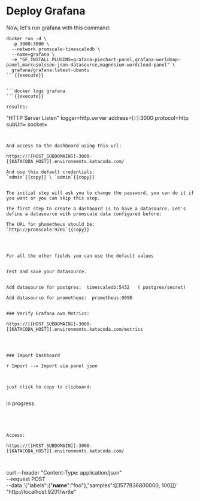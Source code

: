 # Deploy Grafana

Now, let's run grafana with this command:


```
docker run -d \
  -p 3000:3000 \
  --network promscale-timescaledb \
  --name=grafana \
  -e "GF_INSTALL_PLUGINS=grafana-piechart-panel,grafana-worldmap-panel,marcusolsson-json-datasource,magnesium-wordcloud-panel" \
  grafana/grafana:latest-ubuntu
```{{execute}}


```docker logs grafana
```{{execute}}

results:
```
"HTTP Server Listen" logger=http.server address=[::]:3000 protocol=http subUrl= socket=
```


And access to the dashboard using this url:

https://[[HOST_SUBDOMAIN]]-3000-[[KATACODA_HOST]].environments.katacoda.com/

And use this default credentials:
`admin`{{copy}} \ `admin`{{copy}}


The initial step will ask you to change the password, you can do it if you want or you can skip this step.

The first step to create a dashboard is to have a datasource. Let's define a datasource with promscale data configured before:

The URL for phometheus should be:
`http://promscale:9201`{{copy}}  




For all the other fields you can use the default values


Test and save your datasource.


Add datasource for postgres:  timescaledb:5432   ( postgres/secret)

Add datasource for prometheus:  prometheus:9090  


### Verify Grafana own Metrics:

https://[[HOST_SUBDOMAIN]]-3000-[[KATACODA_HOST]].environments.katacoda.com/metrics




### Import Dashboard

+ Import --> Import via panel json



just click to copy to clipboard:


```
in progress
```{{copy}}




Access:

https://[[HOST_SUBDOMAIN]]-3000-[[KATACODA_HOST]].environments.katacoda.com/



```
curl --header "Content-Type: application/json" \
--request POST \
--data '{"labels":{"__name__":"foo"},"samples":[[1577836800000, 100]]}' \
"http://localhost:9201/write"
```{{execute}}